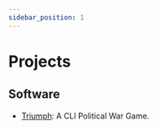 ```yaml
---
sidebar_position: 1
---
```


# Projects

## Software

- [Triumph](./triumph.md): A CLI Political War Game.
